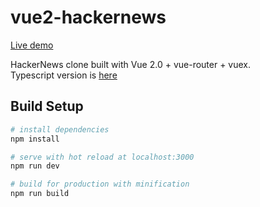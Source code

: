# vue2-hackernews

[Live demo](https://ihaichao.github.io/vue2-hackernews/#/)

HackerNews clone built with Vue 2.0 + vue-router + vuex.  
Typescript version is [here](https://github.com/ihaichao/vue2-hackernews/tree/typescript)

## Build Setup

``` bash
# install dependencies
npm install

# serve with hot reload at localhost:3000
npm run dev

# build for production with minification
npm run build
```



